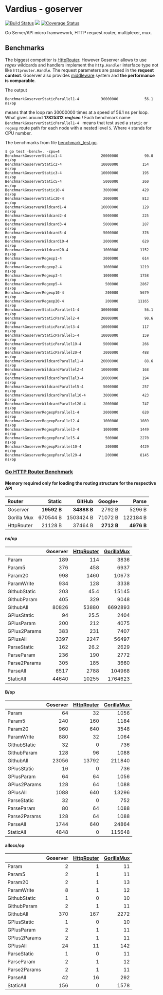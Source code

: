 Vardius - goserver
================
[![Build Status](https://travis-ci.org/vardius/goserver.svg?branch=master)](https://travis-ci.org/vardius/goserver) [![](https://godoc.org/github.com/vardius/goserver?status.svg)](http://godoc.org/github.com/vardius/goserver) [![Coverage Status](https://coveralls.io/repos/github/vardius/goserver/badge.svg?branch=master)](https://coveralls.io/github/vardius/goserver?branch=master)

Go Server/API micro framwework, HTTP request router, multiplexer, mux.

Benchmarks
----------------
The biggest competitor is [HttpRouter](https://github.com/julienschmidt/httprouter). However Goserver allows to use *regex* wildcards and handlers implement the `http.Handler` interface type not like `httprouter.Handle`. The request parameters are passed in the **request context**. Goserver also provides [middleware](middleware.md) system and **the performance is comparable**.

The output
```
BenchmarkGoserverStaticParallel1-4      	30000000	        56.1 ns/op
```
means that the loop ran 30000000 times at a speed of 56.1 ns per loop. What gives around **17825312 req/sec** !
Each benchmark name `BenchmarkGoserverStaticParallel1-4 ` means that test used a `static` or `regexp` route path for each node with a nested level `5`. Where `4` stands for CPU number.

The benchmarks from file [benchmark_test.go](benchmark_test.go).
```
$ go test -bench=. -cpu=4
BenchmarkGoserverStatic1-4              	20000000	        90.0 ns/op
BenchmarkGoserverStatic2-4              	10000000	       154 ns/op
BenchmarkGoserverStatic3-4              	10000000	       195 ns/op
BenchmarkGoserverStatic5-4              	 5000000	       260 ns/op
BenchmarkGoserverStatic10-4             	 3000000	       429 ns/op
BenchmarkGoserverStatic20-4             	 2000000	       813 ns/op
BenchmarkGoserverWildcard1-4            	10000000	       129 ns/op
BenchmarkGoserverWildcard2-4            	 5000000	       225 ns/op
BenchmarkGoserverWildcard3-4            	 5000000	       287 ns/op
BenchmarkGoserverWildcard5-4            	 5000000	       376 ns/op
BenchmarkGoserverWildcard10-4           	 2000000	       629 ns/op
BenchmarkGoserverWildcard20-4           	 1000000	      1152 ns/op
BenchmarkGoserverRegexp1-4              	 2000000	       614 ns/op
BenchmarkGoserverRegexp2-4              	 1000000	      1219 ns/op
BenchmarkGoserverRegexp3-4              	 1000000	      1758 ns/op
BenchmarkGoserverRegexp5-4              	  500000	      2867 ns/op
BenchmarkGoserverRegexp10-4             	  200000	      5679 ns/op
BenchmarkGoserverRegexp20-4             	  200000	     11165 ns/op
BenchmarkGoserverStaticParallel1-4      	30000000	        56.1 ns/op
BenchmarkGoserverStaticParallel2-4      	20000000	        90.6 ns/op
BenchmarkGoserverStaticParallel3-4      	10000000	       117 ns/op
BenchmarkGoserverStaticParallel5-4      	10000000	       159 ns/op
BenchmarkGoserverStaticParallel10-4     	 5000000	       266 ns/op
BenchmarkGoserverStaticParallel20-4     	 3000000	       488 ns/op
BenchmarkGoserverWildcardParallel1-4    	20000000	        88.6 ns/op
BenchmarkGoserverWildcardParallel2-4    	10000000	       168 ns/op
BenchmarkGoserverWildcardParallel3-4    	10000000	       194 ns/op
BenchmarkGoserverWildcardParallel5-4    	 5000000	       257 ns/op
BenchmarkGoserverWildcardParallel10-4   	 3000000	       423 ns/op
BenchmarkGoserverWildcardParallel20-4   	 2000000	       747 ns/op
BenchmarkGoserverRegexpParallel1-4      	 2000000	       620 ns/op
BenchmarkGoserverRegexpParallel2-4      	 1000000	      1089 ns/op
BenchmarkGoserverRegexpParallel3-4      	 1000000	      1449 ns/op
BenchmarkGoserverRegexpParallel5-4      	  500000	      2270 ns/op
BenchmarkGoserverRegexpParallel10-4     	  300000	      4429 ns/op
BenchmarkGoserverRegexpParallel20-4     	  200000	      8145 ns/op
```
### [Go HTTP Router Benchmark](https://github.com/julienschmidt/go-http-routing-benchmark)
#### Memory required only for loading the routing structure for the respective API
| Router       | Static      | GitHub      | Google+    | Parse      |
|:-------------|------------:|------------:|-----------:|-----------:|
| Goserver     | __19592 B__ | __34888 B__ |  2792 B    | 5296 B     |
| Gorilla Mux  | 670544 B    | 1503424 B   |  71072 B   | 122184 B   |
| HttpRouter   | 21128 B     | 37464 B     | __2712 B__ | __4976 B__ |

#### ns/op
| | **Goserver** | [HttpRouter](https://github.com/julienschmidt/httprouter) | [GorillaMux](https://github.com/gorilla/mux) |
|:-------------|-------------:|------------:|--------------:|
| Param        | 189          | 114         | 3836          |
| Param5       | 376          | 458         | 6937          |
| Param20      | 998          | 1460        | 10673         |
| ParamWrite   | 934          | 128         | 3338          |
| GithubStatic | 203          | 45.4        | 15145         |
| GithubParam  | 405          | 329         | 9048          |
| GithubAll    | 80826        | 53880       | 6692893       |
| GPlusStatic  | 94           | 25.5        | 2404          |
| GPlusParam   | 200          | 212         | 4075          |
| GPlus2Params | 383          | 231         | 7407          |
| GPlusAll     | 3397         | 2247        | 56497         |
| ParseStatic  | 162          | 26.2        | 2629          |
| ParseParam   | 236          | 190         | 2772          |
| Parse2Params | 305          | 185         | 3660          |
| ParseAll     | 6517         | 2788        | 104968        |
| StaticAll    | 44640        | 10255       | 1764623       |
#### B/op
| | **Goserver** | [HttpRouter](https://github.com/julienschmidt/httprouter) | [GorillaMux](https://github.com/gorilla/mux) |
|:-------------|-----------:|------------:|-----------:|
| Param        | 64         | 32          | 1056       |
| Param5       | 240        | 160         | 1184       |
| Param20      | 960        | 640         | 3548       |
| ParamWrite   | 880        | 32          | 1064       |
| GithubStatic | 32         | 0           | 736        |
| GithubParam  | 128        | 96          | 1088       |
| GithubAll    | 23056      | 13792       | 211840     |
| GPlusStatic  | 16         | 0           | 736        |
| GPlusParam   | 64         | 64          | 1056       |
| GPlus2Params | 128        | 64          | 1088       |
| GPlusAll     | 1088       | 640         | 13296      |
| ParseStatic  | 32         | 0           | 752        |
| ParseParam   | 80         | 64          | 1088       |
| Parse2Params | 128        | 64          | 1088       |
| ParseAll     | 1744       | 640         | 24864      |
| StaticAll    | 4848       | 0           | 115648     |
#### allocs/op
| | **Goserver** | [HttpRouter](https://github.com/julienschmidt/httprouter) | [GorillaMux](https://github.com/gorilla/mux) |
|:-------------|---------:|------------:|-------------:|
| Param        | 2        | 1           | 11           |
| Param5       | 2        | 1           | 11           |
| Param20      | 2        | 1           | 13           |
| ParamWrite   | 8        | 1           | 12           |
| GithubStatic | 1        | 0           | 10           |
| GithubParam  | 2        | 1           | 11           |
| GithubAll    | 370      | 167         | 2272         |
| GPlusStatic  | 1        | 0           | 10           |
| GPlusParam   | 2        | 1           | 11           |
| GPlus2Params | 2        | 1           | 11           |
| GPlusAll     | 24       | 11          | 142          |
| ParseStatic  | 1        | 0           | 11           |
| ParseParam   | 2        | 1           | 12           |
| Parse2Params | 2        | 1           | 11           |
| ParseAll     | 42       | 16          | 292          |
| StaticAll    | 156      | 0           | 1578         |
